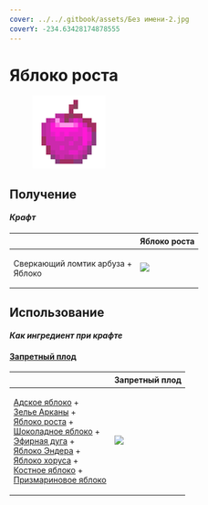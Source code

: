 ```yaml
---
cover: ../../.gitbook/assets/Без имени-2.jpg
coverY: -234.63428174878555
---
```


# Яблоко роста

<figure><img src="../../.gitbook/assets/lofty_stature_128.png" alt=""><figcaption></figcaption></figure>

## Получение

#### _Крафт_

| ㅤ                                           |  Яблоко роста                                 |
| ------------------------------------------- | --------------------------------------------- |
| <p>Сверкающий ломтик арбуза +<br>Яблоко</p> | ![](../../.gitbook/assets/lofty\_stature.png) |

## Использование

#### _Как ингредиент при крафте_

#### [Запретный плод](forbidden_fruit.md)

| ㅤ                                                                                                                                                                                                                                                                                                                                                                                                                                                 |  Запретный плод                                 |
| ------------------------------------------------------------------------------------------------------------------------------------------------------------------------------------------------------------------------------------------------------------------------------------------------------------------------------------------------------------------------------------------------------------------------------------------------- | ----------------------------------------------- |
| <p><a href="_netherwart.md">Адское яблоко</a> +<br><a href="weak_arcana_potion.md">Зелье Арканы</a> +<br><a href="lofty_stature.md">Яблоко роста</a> +<br><a href="_chocolate.md">Шоколадное яблоко</a> +<br><a href="ethereal_arc.md">Эфирная дуга</a> +<br><a href="ender.md">Яблоко Эндера</a> +<br><a href="_chorus.md">Яблоко хоруса</a> +<br><a href="bone.md">Костное яблоко</a> +<br><a href="prismarine.md">Призмариновое яблоко</a></p> | ![](../../.gitbook/assets/forbidden\_fruit.png) |

